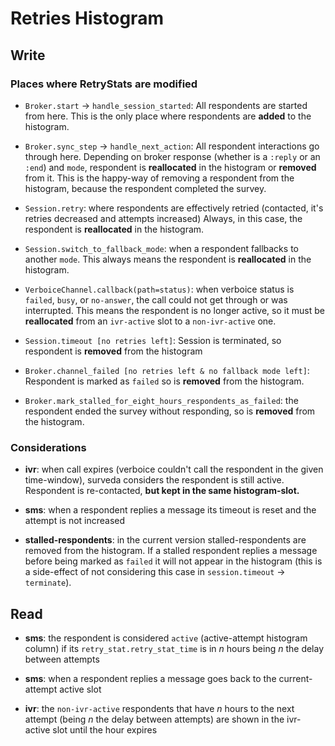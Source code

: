 # Retries Histogram

## Write
### Places where RetryStats are modified
 * `Broker.start` -> `handle_session_started`: All respondents are started from here. 
 This is the only place where respondents are **added** to the histogram.
 
 * `Broker.sync_step` -> `handle_next_action`: All respondent interactions go through here. 
 Depending on broker response (whether is a `:reply` or an `:end`) and `mode`, 
 respondent is **reallocated** in the histogram or **removed** from it.
 This is the happy-way of removing a respondent from the histogram, because the respondent completed the survey.
 
 * `Session.retry`: where respondents are effectively retried (contacted, it's retries decreased and attempts increased)
 Always, in this case, the respondent is **reallocated** in the histogram.
 
 * `Session.switch_to_fallback_mode`: when a respondent fallbacks to another `mode`.
 This always means the respondent is **reallocated** in the histogram.
 
 * `VerboiceChannel.callback(path=status)`: when verboice status is `failed`, `busy`, or `no-answer`, the call could not 
  get through or was interrupted. 
  This means the respondent is no longer active, so it must be **reallocated** from 
  an `ivr-active` slot to a `non-ivr-active` one.
 
 * `Session.timeout [no retries left]`: Session is terminated, so respondent is **removed** from the histogram 
 
 * `Broker.channel_failed [no retries left & no fallback mode left]`: Respondent is marked as `failed` 
 so is **removed** from the histogram.
 
 * `Broker.mark_stalled_for_eight_hours_respondents_as_failed`: the respondent ended the survey without responding, 
 so is **removed** from the histogram. 
 

### Considerations

* **ivr**: when call expires (verboice couldn't call the respondent in the given time-window), surveda considers the respondent is still active. 
Respondent is re-contacted, **but kept in the same histogram-slot.**

* **sms**: when a respondent replies a message its timeout is reset and the attempt is not increased
 
* **stalled-respondents**: in the current version stalled-respondents are removed from the histogram. 
If a stalled respondent replies a message before being marked as `failed` it will not appear in the histogram
(this is a side-effect of not considering this case in `session.timeout` -> `terminate`).

## Read

* **sms**: the respondent is considered `active` (active-attempt histogram column) 
if its `retry_stat.retry_stat_time` is in _n_ hours being _n_ the delay between attempts

* **sms**: when a respondent replies a message goes back to the current-attempt active slot
 
* **ivr**: the `non-ivr-active` respondents that have _n_ hours to the next attempt (being _n_ the delay between attempts) 
are shown in the ivr-active slot until the hour expires